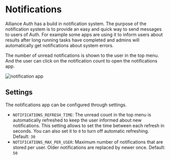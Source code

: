 # Notifications

Alliance Auth has a build in notification system. The purpose of the notification system is to provide an easy and quick way to send messages to users of Auth. For example some apps are using it to inform users about results after long running tasks have completed and admins will automatically get notifications about system errors.

The number of unread notifications is shown to the user in the top menu. And the user can click on the notification count to open the notifications app.

![notification app](/_static/images/features/core/notifications.png)

## Settings

The notifications app can be configured through settings.

- `NOTIFICATIONS_REFRESH_TIME`: The unread count in the top menu is automatically refreshed to keep the user informed about new notifications. This setting allows to set the time between each refresh in seconds. You can also set it to `0` to turn off automatic refreshing. Default: `30`
- `NOTIFICATIONS_MAX_PER_USER`: Maximum number of notifications that are stored per user. Older notifications are replaced by newer once. Default: `50`
